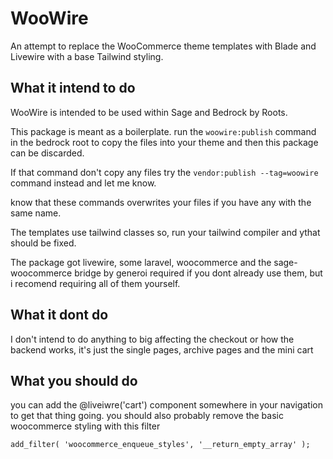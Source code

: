 # WooWire

An attempt to replace the WooCommerce theme templates with Blade and Livewire with a base Tailwind styling.

## What it intend to do

WooWire is intended to be used within Sage and Bedrock by Roots.

This package is meant as a boilerplate. run the `woowire:publish` command in the bedrock root to copy the files into your theme and then this package can be discarded. 

If that command don't copy any files try the `vendor:publish --tag=woowire` command instead and let me know.

know that these commands overwrites your files if you have any with the same name.

The templates use tailwind classes so, run your tailwind compiler and ythat should be fixed.

The package got livewire, some laravel, woocommerce and the sage-woocommerce bridge by generoi required if you dont already use them, but i recomend requiring all of them yourself.

## What it dont do

I don't intend to do anything to big affecting the checkout or how the backend works, it's just the single pages, archive pages and the mini cart

## What you should do

you can add the @liveiwre('cart') component somewhere in your navigation to get that thing going.
you should also probably remove the basic woocommerce styling with this filter
```
add_filter( 'woocommerce_enqueue_styles', '__return_empty_array' );
```
